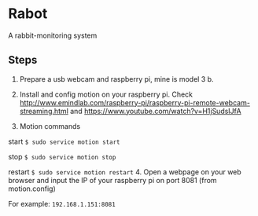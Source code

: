 # Rabot
A rabbit-monitoring system

## Steps
1. Prepare a usb webcam and raspberry pi, mine is model 3 b.

2. Install and config motion on your raspberry pi. Check
http://www.emindlab.com/raspberry-pi/raspberry-pi-remote-webcam-streaming.html
and
https://www.youtube.com/watch?v=H1jSudsIJfA

3. Motion commands

  start `$ sudo service motion start`

  stop `$ sudo service motion stop`

  restart `$ sudo service motion restart`
4. Open a webpage on your web browser and input the IP of your raspberry pi on port 8081 (from motion.config)

  For example: `192.168.1.151:8081`
